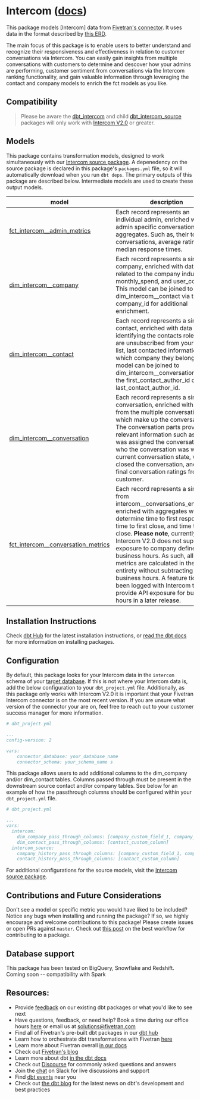 # Intercom ([docs](https://dbt-intercom.netlify.app/))

This package models [Intercom] data from [Fivetran's connector](https://fivetran.com/docs/applications/intercom). It uses data in the format described by [this ERD](https://docs.google.com/presentation/d/1K3HTGqNQ-neUNeTtjJq42RHBV68_4FuXFp8X81zJ5Xo/edit#slide=id.p).

The main focus of this package is to enable users to better understand and recognize their responsiveness and effectiveness in relation to 
customer conversations via Intercom. You can easily gain insights from multiple conversations
with customers to determine and descover how your admins are performing, customer sentiment from conversations via the Intercom ranking functionality, 
and gain valuable information through leveraging the contact and company models to enrich the fct models as you like.

## Compatibility
> Please be aware the [dbt_intercom](https://github.com/fivetran/dbt_intercom) and child [dbt_intercom_source](https://github.com/fivetran/dbt_intercom_source) packages will only work with [Intercom V2.0](https://developers.intercom.com/intercom-api-reference/v2.0/reference#introduction) or greater. 

## Models
This package contains transformation models, designed to work simultaneously with our [Intercom source package](https://github.com/fivetran/dbt_intercom_source). A depenedency on the source package is declared in this package's `packages.yml` file, so it will automatically download when you run `dbt deps`. The primary outputs of this package are described below. Intermediate models are used to create these output models.

| **model**                | **description**                                                                                                                                |
| ------------------------ | ---------------------------------------------------------------------------------------------------------------------------------------------- |
| [fct_intercom__admin_metrics](https://github.com/fivetran/dbt_intercom/blob/master/models/intercom__admin_metrics.sql)                   | Each record represents an individual admin, enriched with admin specific conversation aggregates. Such as, their total conversations, average rating, and median response times. |
| [dim_intercom__company](https://github.com/fivetran/dbt_intercom/blob/master/models/intercom__companies_enhanced.sql)                    | Each record represents a single company, enriched with data related to the company industry, monthly_spend, and user_count. This model can be joined to dim_intercom__contact via the company_id for additional enrichment. |
| [dim_intercom__contact](https://github.com/fivetran/dbt_intercom/blob/master/models/intercom__contacts_enhanced.sql)                     | Each record represents a single contact, enriched with data identifying the contacts role, if they are unsubscribed from your email list, last contacted information, and which company they belong to. This model can be joined to dim_intercom__conversations via the first_contact_author_id or last_contact_author_id. |
| [dim_intercom__conversation](https://github.com/fivetran/dbt_intercom/blob/master/models/intercom__conversations_enhanced.sql)           | Each record represents a single conversation, enriched with data from the multiple conversation parts which make up the conversation. The conversation parts provide relevant information such as who was assigned the conversation, who the conversation was with, the current conversation state, who closed the conversation, and the final conversation ratings from the customer. |
| [fct_intercom__conversation_metrics](https://github.com/fivetran/dbt_intercom/blob/master/models/intercom__conversations_metrics.sql)    | Each record represents a single row from intercom__conversations_enhanced, enriched with aggregates which determine time to first response, time to first close, and time to last close. **Please note**, currently Intercom V2.0 does not support API exposure to company defined business hours. As such, all time_to metrics are calculated in their entirety without subtracting out business hours. A feature ticket has been logged with Intercom to provide API exposure for business hours in a later release. |

## Installation Instructions
Check [dbt Hub](https://hub.getdbt.com/) for the latest installation instructions, or [read the dbt docs](https://docs.getdbt.com/docs/package-management) for more information on installing packages.

## Configuration
By default, this package looks for your Intercom data in the `intercom` schema of your [target database](https://docs.getdbt.com/docs/running-a-dbt-project/using-the-command-line-interface/configure-your-profile). 
If this is not where your Intercom data is, add the below configuration to your `dbt_project.yml` file. Additionally, as this package only works with Intercom V2.0 it is important that your Fivetran Intercom connector is on the most recent version. If you are unsure what version of the connector your are on, feel free to reach out to your customer success manager for more information.

```yml
# dbt_project.yml

...
config-version: 2

vars:
    connector_database: your_database_name
    connector_schema: your_schema_name s
```

This package allows users to add additional columns to the dim_company and/or dim_contact tables. 
Columns passed through must be present in the downstream source contact and/or company tables. See 
below for an example of how the passthrough columns should be configured within your `dbt_project.yml` file.

```yml
# dbt_project.yml

...
vars:
  intercom:
    dim_company_pass_through_columns: [company_custom_field_1, company_custom_field_2]
    dim_contact_pass_through_columns: [contact_custom_column]
  intercom_source:
    company_history_pass_through_columns: [company_custom_field_1, company_custom_field_2]
    contact_history_pass_through_columns: [contact_custom_column]
```

For additional configurations for the source models, visit the [Intercom source package](https://github.com/fivetran/dbt_intercom_source).

## Contributions and Future Considerations
Don't see a model or specific metric you would have liked to be included? Notice any bugs when installing 
and running the package? If so, we highly encourage and welcome contributions to this package! 
Please create issues or open PRs against `master`. Check out [this post](https://discourse.getdbt.com/t/contributing-to-a-dbt-package/657) 
on the best workflow for contributing to a package.

## Database support
This package has been tested on BigQuery, Snowflake and Redshift.
Coming soon -- compatibility with Spark

## Resources:
- Provide [feedback](https://www.surveymonkey.com/r/DQ7K7WW) on our existing dbt packages or what you'd like to see next
- Have questions, feedback, or need help? Book a time during our office hours [here](https://calendly.com/fivetran-solutions-team/fivetran-solutions-team-office-hours) or email us at solutions@fivetran.com
- Find all of Fivetran's pre-built dbt packages in our [dbt hub](https://hub.getdbt.com/fivetran/)
- Learn how to orchestrate dbt transformations with Fivetran [here](https://fivetran.com/docs/transformations/dbt)
- Learn more about Fivetran overall [in our docs](https://fivetran.com/docs)
- Check out [Fivetran's blog](https://fivetran.com/blog)
- Learn more about dbt [in the dbt docs](https://docs.getdbt.com/docs/introduction)
- Check out [Discourse](https://discourse.getdbt.com/) for commonly asked questions and answers
- Join the [chat](http://slack.getdbt.com/) on Slack for live discussions and support
- Find [dbt events](https://events.getdbt.com) near you
- Check out [the dbt blog](https://blog.getdbt.com/) for the latest news on dbt's development and best practices
